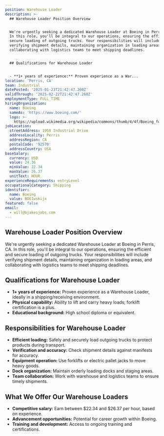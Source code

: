 ```yaml
---
position: Warehouse Loader
description: >-
  ## Warehouse Loader Position Overview


  We're urgently seeking a dedicated Warehouse Loader at Boeing in Perris, CA.
  In this role, you'll be integral to our operations, ensuring the efficient and
  secure loading of outgoing trucks. Your responsibilities will include
  verifying shipment details, maintaining organization in loading areas, and
  collaborating with logistics teams to meet shipping deadlines.


  ## Qualifications for Warehouse Loader


  - **1+ years of experience:** Proven experience as a War...
location: 'Perris, CA'
team: Industrial
datePosted: '2025-01-23T21:42:47.260Z'
validThrough: '2025-02-22T21:42:47.260Z'
employmentType: FULL_TIME
hiringOrganization:
  name: Boeing
  sameAs: 'https://www.boeing.com/'
  logo: >-
    https://upload.wikimedia.org/wikipedia/commons/thumb/4/4f/Boeing_full_logo.svg/2560px-Boeing_full_logo.svg.png
jobLocation:
  streetAddress: 1958 Industrial Drive
  addressLocality: Perris
  addressRegion: CA
  postalCode: '92570'
  addressCountry: USA
baseSalary:
  currency: USD
  value: 24.36
  minValue: 22.34
  maxValue: 26.37
  unitText: HOUR
experienceRequirements: entryLevel
occupationalCategory: Shipping
identifier:
  name: Boeing
  value: BOEIwskijx
featured: false
email:
  - will@bjakesjobs.com
---
```




## Warehouse Loader Position Overview

We're urgently seeking a dedicated Warehouse Loader at Boeing in Perris, CA. In this role, you'll be integral to our operations, ensuring the efficient and secure loading of outgoing trucks. Your responsibilities will include verifying shipment details, maintaining organization in loading areas, and collaborating with logistics teams to meet shipping deadlines.

## Qualifications for Warehouse Loader

- **1+ years of experience:** Proven experience as a Warehouse Loader, ideally in a shipping/receiving environment.
- **Physical capability:** Ability to lift and carry heavy loads; forklift certification is a plus.
- **Educational background:** High school diploma or equivalent.

## Responsibilities for Warehouse Loader

- **Efficient loading:** Safely and securely load outgoing trucks to protect products during transport.
- **Verification and accuracy:** Check shipment details against manifests for accuracy.
- **Equipment operation:** Use forklifts or electric pallet jacks to move heavy goods.
- **Dock organization:** Maintain orderly loading docks and staging areas.
- **Team collaboration:** Work with warehouse and logistics teams to ensure timely shipments.

## What We Offer Our Warehouse Loaders

- **Competitive salary:** Earn between $22.34 and $26.37 per hour, based on experience.
- **Advancement opportunities:** Potential for career growth within Boeing.
- **Training and development:** Access to ongoing training and certifications.